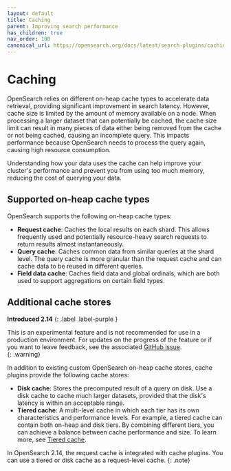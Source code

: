 ```yaml
---
layout: default
title: Caching
parent: Improving search performance
has_children: true
nav_order: 100
canonical_url: https://opensearch.org/docs/latest/search-plugins/caching/index/
---
```


# Caching

OpenSearch relies on different on-heap cache types to accelerate data retrieval, providing significant improvement in search latency. However, cache size is limited by the amount of memory available on a node. When processing a larger dataset that can potentially be cached, the cache size limit can result in many pieces of data either being removed from the cache or not being cached, causing an incomplete query. This impacts performance because OpenSearch needs to process the query again, causing high resource consumption.

Understanding how your data uses the cache can help improve your cluster's performance and prevent you from using too much memory, reducing the cost of querying your data.

## Supported on-heap cache types

OpenSearch supports the following on-heap cache types:

- **Request cache**: Caches the local results on each shard. This allows frequently used and potentially resource-heavy search requests to return results almost instantaneously. 
- **Query cache**: Caches common data from similar queries at the shard level. The query cache is more granular than the request cache and can cache data to be reused in different queries.
- **Field data cache**: Caches field data and global ordinals, which are both used to support aggregations on certain field types.

## Additional cache stores

**Introduced 2.14**
{: .label .label-purple }

This is an experimental feature and is not recommended for use in a production environment. For updates on the progress of the feature or if you want to leave feedback, see the associated [GitHub issue](https://github.com/opensearch-project/OpenSearch/issues/10024).    
{: .warning}

In addition to existing custom OpenSearch on-heap cache stores, cache plugins provide the following cache stores: 

- **Disk cache**: Stores the precomputed result of a query on disk. Use a disk cache to cache much larger datasets, provided that the disk's latency is within an acceptable range.
- **Tiered cache**: A multi-level cache in which each tier has its own characteristics and performance levels. For example, a tiered cache can contain both on-heap and disk tiers. By combining different tiers, you can achieve a balance between cache performance and size. To learn more, see [Tiered cache]({{site.url}}{{site.baseurl}}/search-plugins/caching/tiered-cache/).

In OpenSearch 2.14, the request cache is integrated with cache plugins. You can use a tiered or disk cache as a request-level cache.
{: .note}
